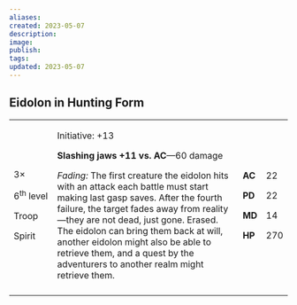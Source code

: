 ```yaml
---
aliases: 
created: 2023-05-07
description: 
image: 
publish: 
tags: 
updated: 2023-05-07
---
```


## Eidolon in Hunting Form

<table>
<colgroup>
<col style="width: 16%" />
<col style="width: 71%" />
<col style="width: 5%" />
<col style="width: 6%" />
</colgroup>
<tbody>
<tr class="odd">
<td><p>3×</p>
<p>6<sup>th</sup> level</p>
<p>Troop</p>
<p>Spirit</p></td>
<td><p>Initiative: +13</p>
<p><strong>Slashing jaws +11 vs. AC</strong>—60 damage</p>
<p><em>Fading:</em> The first creature the eidolon hits with an attack
each battle must start making last gasp saves. After the fourth failure,
the target fades away from reality—they are not dead, just gone. Erased.
The eidolon can bring them back at will, another eidolon might also be
able to retrieve them, and a quest by the adventurers to another realm
might retrieve them.</p></td>
<td><p><strong>AC</strong></p>
<p><strong>PD</strong></p>
<p><strong>MD</strong></p>
<p><strong>HP</strong></p></td>
<td><p>22</p>
<p>22</p>
<p>14</p>
<p>270</p></td>
</tr>
<tr class="even">
<td></td>
<td></td>
<td></td>
<td></td>
</tr>
</tbody>
</table>


